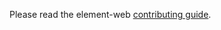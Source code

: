 Please read the element-web [contributing guide](https://github.com/element-hq/element-web/blob/develop/CONTRIBUTING.md).